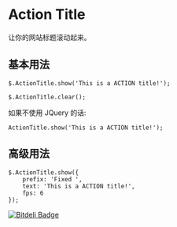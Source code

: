 Action Title
============
让你的网站标题滚动起来。

基本用法
----------
    $.ActionTitle.show('This is a ACTION title!');
      
    $.ActionTitle.clear();
    
如果不使用 JQuery 的话:

    ActionTitle.show('This is a ACTION title!');

高级用法
---------
    $.ActionTitle.show({
    	prefix: 'Fixed ',
    	text: 'This is a ACTION title!',
    	fps: 6
    });


[![Bitdeli Badge](https://d2weczhvl823v0.cloudfront.net/weilao/actiontitle/trend.png)](https://bitdeli.com/free "Bitdeli Badge")

